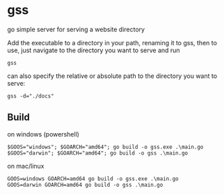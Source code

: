 # gss

go simple server for serving a website directory 

Add the executable to a directory in your path, renaming it to gss, then to use, just navigate to the directory
you want to serve and run

```
gss
```

can also specify the relative or absolute path to the directory you want to serve:

```
gss -d="./docs"
```

## Build 

on windows (powershell)

```
$GOOS="windows"; $GOARCH="amd64"; go build -o gss.exe .\main.go
$GOOS="darwin"; $GOARCH="amd64"; go build -o gss .\main.go
```

on mac/linux

```
GOOS=windows GOARCH=amd64 go build -o gss.exe .\main.go
GOOS=darwin GOARCH=amd64 go build -o gss .\main.go
```
